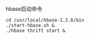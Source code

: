 hbase启动命令  
```shell script
cd /usr/local/hbase-1.2.6/bin
./start-hbase.sh &
./hbase thrift start &
```